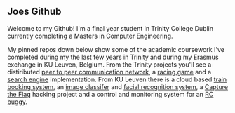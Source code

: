 ## Joes Github

Welcome to my Github! 
I'm a final year student in Trinity College Dublin currently completing a Masters in Computer Engineering.

My pinned repos down below show some of the academic coursework I've completed during my the last few years in Trinity and during my Erasmus exchange in KU Leuven, Belgium.
From the Trinity projects you'll see a distiributed [peer to peer communication network](https://github.com/jmulvany127/P2PCommsAndDatabase), a [racing game](https://github.com/jmulvany127/CoolRacer) and a [search engine](https://github.com/jmulvany127/Lucene_Search_Engine) implementation. From KU Leuven there is a cloud based [train booking system](https://github.com/jmulvany127/Train_Booking_Cloud_App), an [image classifer](https://github.com/jmulvany127/ImageClassifer_SemanticSegmentation) and [facial recognition system](https://github.com/jmulvany127/Facial_Recognition), a [Capture the Flag](https://github.com/jmulvany127/CTF-Report) hacking project and a control and monitoring system for an [RC buggy](https://github.com/jmulvany127/RC_Buggy_Stack). 

